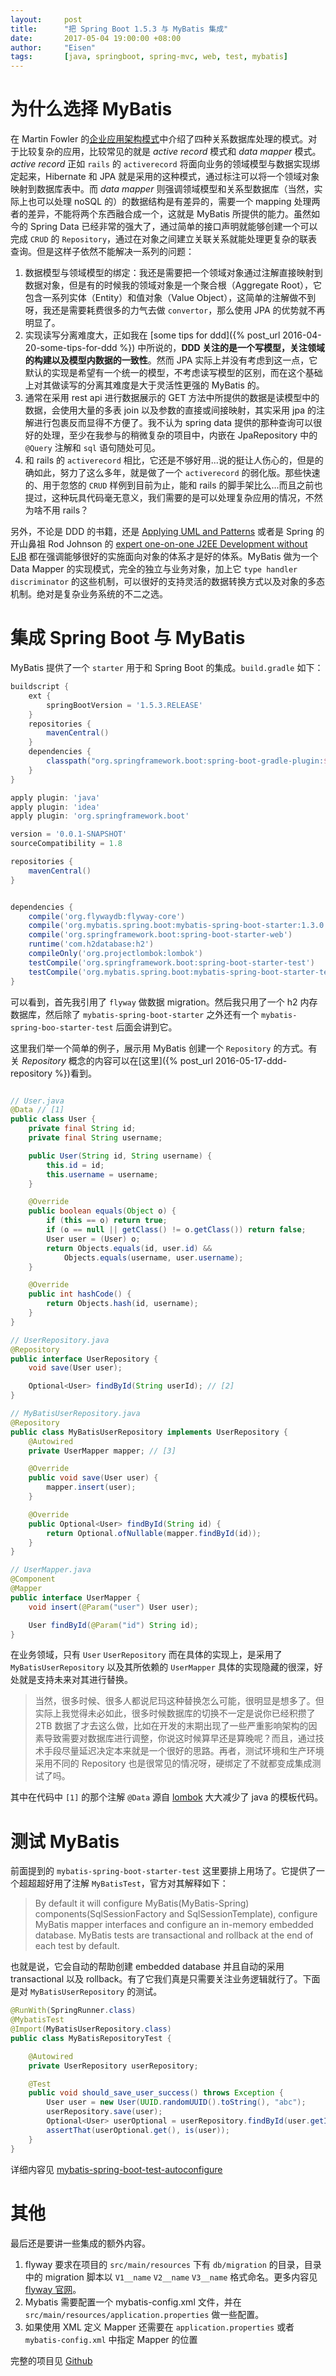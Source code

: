 ```yaml
---
layout:     post
title:      "把 Spring Boot 1.5.3 与 MyBatis 集成"
date:       2017-05-04 19:00:00 +08:00
author:     "Eisen"
tags:       [java, springboot, spring-mvc, web, test, mybatis]
---
```


# 为什么选择 MyBatis

在 Martin Fowler 的[企业应用架构模式](https://book.douban.com/subject/4826290/)中介绍了四种关系数据库处理的模式。对于比较复杂的应用，比较常见的就是 *active record* 模式和 *data mapper* 模式。*active record* 正如 `rails` 的 `activerecord` 将面向业务的领域模型与数据实现绑定起来，Hibernate 和 JPA 就是采用的这种模式，通过标注可以将一个领域对象映射到数据库表中。而 *data mapper* 则强调领域模型和关系型数据库（当然，实际上也可以处理 noSQL 的）的数据结构是有差异的，需要一个 mapping 处理两者的差异，不能将两个东西融合成一个，这就是 MyBatis 所提供的能力。虽然如今的 Spring Data 已经非常的强大了，通过简单的接口声明就能够创建一个可以完成 `CRUD` 的 `Repository`，通过在对象之间建立关联关系就能处理更复杂的联表查询。但是这样子依然不能解决一系列的问题：

1. 数据模型与领域模型的绑定：我还是需要把一个领域对象通过注解直接映射到数据对象，但是有的时候我的领域对象是一个聚合根（Aggregate Root），它包含一系列实体（Entity）和值对象（Value Object），这简单的注解做不到呀，我还是需要耗费很多的力气去做 `convertor`，那么使用 JPA 的优势就不再明显了。
2. 实现读写分离难度大，正如我在 [some tips for ddd]({% post_url 2016-04-20-some-tips-for-ddd %}) 中所说的，**DDD 关注的是一个写模型，关注领域的构建以及模型内数据的一致性**。然而 JPA 实际上并没有考虑到这一点，它默认的实现是希望有一个统一的模型，不考虑读写模型的区别，而在这个基础上对其做读写的分离其难度是大于灵活性更强的 MyBatis 的。
3. 通常在采用 rest api 进行数据展示的 GET 方法中所提供的数据是读模型中的数据，会使用大量的多表 join 以及参数的直接或间接映射，其实采用 jpa 的注解进行包裹反而显得不方便了。我不认为 spring data 提供的那种查询可以很好的处理，至少在我参与的稍微复杂的项目中，内嵌在 JpaRepository 中的 `@Query` 注解和 `sql` 语句随处可见。
4. 和 rails 的 `activerecord` 相比，它还是不够好用...说的挺让人伤心的，但是的确如此，努力了这么多年，就是做了一个 `activerecord` 的弱化版。那些快速的、用于忽悠的 `CRUD` 样例到目前为止，能和 rails 的脚手架比么...而且之前也提过，这种玩具代码毫无意义，我们需要的是可以处理复杂应用的情况，不然为啥不用 rails？

另外，不论是 DDD 的书籍，还是 [Applying UML and Patterns](https://book.douban.com/subject/1440149/) 或者是 Spring 的开山鼻祖 Rod Johnson 的 [expert one-on-one J2EE Development without EJB](https://book.douban.com/subject/1436131/) 都在强调能够很好的实施面向对象的体系才是好的体系。MyBatis 做为一个 Data Mapper 的实现模式，完全的独立与业务对象，加上它 `type handler` `discriminator` 的这些机制，可以很好的支持灵活的数据转换方式以及对象的多态机制。绝对是复杂业务系统的不二之选。

# 集成 Spring Boot 与 MyBatis

MyBatis 提供了一个 `starter` 用于和 Spring Boot 的集成。`build.gradle` 如下：

```groovy
buildscript {
    ext {
        springBootVersion = '1.5.3.RELEASE'
    }
    repositories {
        mavenCentral()
    }
    dependencies {
        classpath("org.springframework.boot:spring-boot-gradle-plugin:${springBootVersion}")
    }
}

apply plugin: 'java'
apply plugin: 'idea'
apply plugin: 'org.springframework.boot'

version = '0.0.1-SNAPSHOT'
sourceCompatibility = 1.8

repositories {
    mavenCentral()
}


dependencies {
    compile('org.flywaydb:flyway-core')
    compile('org.mybatis.spring.boot:mybatis-spring-boot-starter:1.3.0')
    compile('org.springframework.boot:spring-boot-starter-web')
    runtime('com.h2database:h2')
    compileOnly('org.projectlombok:lombok')
    testCompile('org.springframework.boot:spring-boot-starter-test')
    testCompile('org.mybatis.spring.boot:mybatis-spring-boot-starter-test:1.3.0')
}
```

可以看到，首先我引用了 `flyway` 做数据 migration。然后我只用了一个 h2 内存数据库，然后除了 `mybatis-spring-boot-starter` 之外还有一个 `mybatis-spring-boo-starter-test` 后面会讲到它。

这里我们举一个简单的例子，展示用 MyBatis 创建一个 `Repository` 的方式。有关 *Repository* 概念的内容可以在[这里]({% post_url 2016-05-17-ddd-repository %})看到。

```java

// User.java
@Data // [1]
public class User {
    private final String id;
    private final String username;

    public User(String id, String username) {
        this.id = id;
        this.username = username;
    }

    @Override
    public boolean equals(Object o) {
        if (this == o) return true;
        if (o == null || getClass() != o.getClass()) return false;
        User user = (User) o;
        return Objects.equals(id, user.id) &&
            Objects.equals(username, user.username);
    }

    @Override
    public int hashCode() {
        return Objects.hash(id, username);
    }
}

// UserRepository.java
@Repository
public interface UserRepository {
    void save(User user);

    Optional<User> findById(String userId); // [2]
}

// MyBatisUserRepository.java
@Repository
public class MyBatisUserRepository implements UserRepository {
    @Autowired
    private UserMapper mapper; // [3]

    @Override
    public void save(User user) {
        mapper.insert(user);
    }

    @Override
    public Optional<User> findById(String id) {
        return Optional.ofNullable(mapper.findById(id));
    }
}

// UserMapper.java
@Component
@Mapper
public interface UserMapper {
    void insert(@Param("user") User user);

    User findById(@Param("id") String id);
}
```

在业务领域，只有 `User` `UserRepository` 而在具体的实现上，是采用了 `MyBatisUserRepository` 以及其所依赖的 `UserMapper` 具体的实现隐藏的很深，好处就是支持未来对其进行替换。

>当然，很多时候、很多人都说尼玛这种替换怎么可能，很明显是想多了。但实际上我觉得未必如此，很多时候数据库的切换不一定是说你已经积攒了 2TB 数据了才去这么做，比如在开发的末期出现了一些严重影响架构的因素导致需要对数据库进行调整，你说这时候算早还是算晚呢？而且，通过技术手段尽量延迟决定本来就是一个很好的思路。再者，测试环境和生产环境采用不同的 Repository 也是很常见的情况呀，硬绑定了不就都变成集成测试了吗。

其中在代码中 `[1]` 的那个注解 `@Data` 源自 [lombok](https://projectlombok.org/) 大大减少了 java 的模板代码。

# 测试 MyBatis

前面提到的 `mybatis-spring-boot-starter-test` 这里要排上用场了。它提供了一个超超超好用了注解 `MyBatisTest`，官方对其解释如下：

> By default it will configure MyBatis(MyBatis-Spring) components(SqlSessionFactory and SqlSessionTemplate), configure MyBatis mapper interfaces and configure an in-memory embedded database. MyBatis tests are transactional and rollback at the end of each test by default.

也就是说，它会自动的帮助创建 embedded database 并且自动的采用 transactional 以及 rollback。有了它我们真是只需要关注业务逻辑就行了。下面是对 `MyBatisUserRepository` 的测试。

```java
@RunWith(SpringRunner.class)
@MybatisTest
@Import(MyBatisUserRepository.class)
public class MyBatisRepositoryTest {

    @Autowired
    private UserRepository userRepository;

    @Test
    public void should_save_user_success() throws Exception {
        User user = new User(UUID.randomUUID().toString(), "abc");
        userRepository.save(user);
        Optional<User> userOptional = userRepository.findById(user.getId());
        assertThat(userOptional.get(), is(user));
    }
}
```

详细内容见 [mybatis-spring-boot-test-autoconfigure](http://www.mybatis.org/spring-boot-starter/mybatis-spring-boot-test-autoconfigure/)

# 其他

最后还是要讲一些集成的额外内容。

1. flyway 要求在项目的 `src/main/resources` 下有 `db/migration` 的目录，目录中的 migration 脚本以 `V1__name` `V2__name` `V3__name` 格式命名。更多内容见 [flyway 官网](https://flywaydb.org/)。
2. Mybatis 需要配置一个 mybatis-config.xml 文件，并在 `src/main/resources/application.properties` 做一些配置。
3. 如果使用 XML 定义 Mapper 还需要在 `application.properties` 或者 `mybatis-config.xml` 中指定 Mapper 的位置

完整的项目见 [Github](https://github.com/aisensiy/demo-for-springboot-mybatis)
